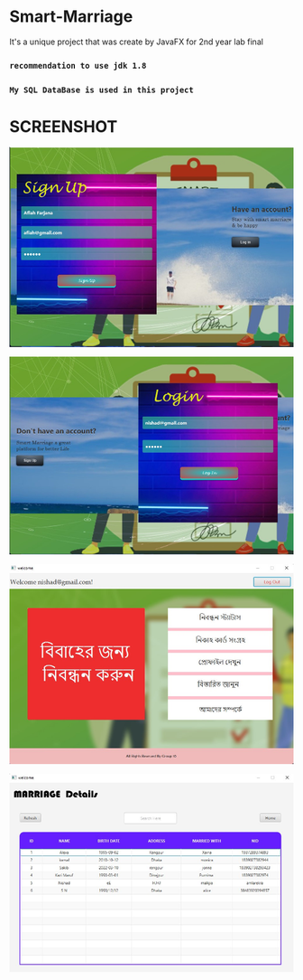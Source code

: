 # Smart-Marriage
It's a unique project that was create by JavaFX for 2nd year lab final

### `recommendation to use jdk 1.8`

### `My SQL DataBase is used in this project`

# SCREENSHOT

![register](/screenshot/register.jpg)


![signUp](/screenshot/signUp.jpg)


![HomePage](/screenshot/homePage.jpg)


![marriage_status](/screenshot/marriage_status.jpg)


